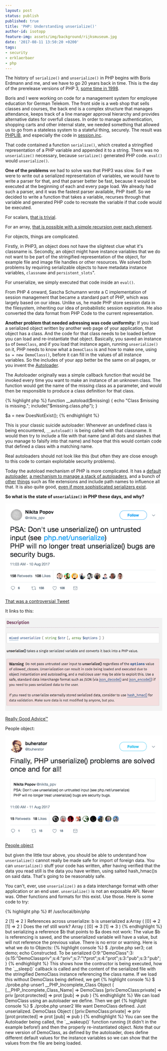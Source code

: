 ```yaml
---
layout: post
status: publish
published: true
title: 'PHP: Understanding unserialize()'
author-id: isotopp
feature-img: assets/img/background/rijksmuseum.jpg
date: '2017-08-11 13:50:20 +0200'
tags:
- security
- erklaerbaer
- php
---
```

The history of `serialize()` and `unserialize()` in PHP begins with Boris
Erdmann and me, and we have to go 20 years back in time. This is the day of
the prerelease versions of PHP 3, 
[some time in 1998](http://marc.info/?l=php-general&amp;m=90222513233060&amp;w=2). 

Boris and I were working on code for a management system for employee education
for German Telekom. The front side is a web shop that sells classes and
courses, the back end is a complex structure that manages attendance, keeps
track of a line manager approval hierarchy and provides alternative dates
for overfull classes. In order to manage authentication, shopping carts and
other internal state, we needed something that allowed us to go from a
stateless system to a stateful thing, securely. The result was
[PHPLIB](https://github.com/bevhost/phplib), and especially the code in
[session.inc](https://github.com/bevhost/phplib/blob/master/inc/session.inc#L272-L318).

That code contained a function `serialize()`, which created a stringified
representation of a PHP variable and appended it to a string. There was no
`unserialize()` necessary, because `serialize()` generated PHP code.
`eval()` would `unserialize()`.

**One of the problems** we had to solve was that PHP3 was slow. So if we
were to write out a serialized representation of variables, we would have to
write a parser for that, and that parser better be fast, because it would be
executed at the beginning of each and every page load. We already had such a
parser, and it was the fastest parser available, PHP itself. So we decided
to write a function that takes a variable, recurses through that variable
and generated PHP code to recreate the variable if that code would be
executed.

For scalars, 
[that is trivial](https://github.com/bevhost/phplib/blob/master/inc/session.inc#L313).

For an array, 
[that is possible with a simple recursion over each element](https://github.com/bevhost/phplib/blob/master/inc/session.inc#L313).

For objects, things are complicated. 

Firstly, in PHP3, an object does not have the slightest clue what it's
classname is. Secondly, an object might have instance variables that we do
not want to be part of the stringified representation of the object, for
example file and image file handles or other resources. We solved both
problems by requiring serializable objects to have metadata instance
variables, `classname` and `persistent_slots`".

For unserialize, we simply executed that code inside an `eval()`.

From PHP 4 onward, Sascha Schumann wrote a C implementation of session
management that became a standard part of PHP, which was largely based on
our ideas. Unlike us, he made PHP store session data in the filesystem,
inheriting our idea of probabilistic session expiration. He also converted
the data format from PHP Code to the current representation.

**Another problem that needed adressing was code uniformity:** 
If you load a serialized object written by another web page of your
application, that object has a class. And the code for that class needs to
be loaded before you can load and re-instantiate that object. Basically, you
saved an instance `$a` of `DemoClass`, and if you load that instance again,
running `unserialize()` on it, PHP needs to know what a `DemoClass` is and
how to make one, using `$a = new DemoClass()`, before it can fill in the
values of all instance variables. So the includes of your app better be the
same on all pages, or you invent the
[Autoloader](http://php.net/manual/en/function.autoload.php).

The Autoloader originally was a simple callback function that would be
invoked every time you want to make an instance of an unknown class. The
function would get the name of the missing class as a parameter, and would
then be responsible to produce a class definition for that class.

{% highlight php %}
function __autoload($missing) { 
  echo "Class $missing is missing."; 
  include("$missing.class.php"); 
} 

$a = new DoesNotExist(); 
{% endhighlight %} 

This is your classic suicide autoloader: Whenever an undefined class is
being encountered, `__autoload()` is being called with that classname. It
would then try to include a file with that name (and all dots and slashes
that you manage to falsify into that name) and hope that this would contain
code that defined a class with a matching name. 

Real autoloaders should not look like this (but often they are close enough
to this code to contain exploitable security problems).

Today the autoload mechanism of PHP is more complicated. It has a
[default autoloader](http://php.net/manual/en/function.spl-autoload.php), 
[a mechanism to manage a stack of autoloaders](http://php.net/manual/en/function.spl-autoload-register.php),
and a bunch of [other](http://php.net/manual/en/function.spl-autoload-extensions.php)
[things](http://php.net/manual/en/function.include.php) such as file
extensions and include path names to influence all that. It is also quite
good, 
[even if more sophisticated serializers exist](https://github.com/Sereal/Sereal/blob/master/README.pod). 

**So what is the state of `unserialize()` in PHP these days, and why?**

![](/uploads/2017/08/Screen-Shot-2017-08-11-at-13.44.00.png)

[That was a controversial Tweet](https://twitter.com/nikita_ppv/status/895571304325062656)

It links to this: 

![](/uploads/2017/08/do-not-unserialize-foreign-code.png)

[Really Good Advice™](http://php.net/unserialize)

People object:

![](/uploads/2017/08/how-does-this-solve-anything.png)

[People object](https://twitter.com/buherator/status/895933031529275392)

but given the little tour above, you should be able to understand how
`unserialize()` cannot really be made safe for import of foreign data. You can
`unserialize()` stuff your code has written, after having verified that the
data you read still is the data you have written, using salted hash\_hmac()s
on said data. That's going to be reasonably safe. 

You can't, ever, use `unserialize()` as a data interchange format with other
application or an end user. `unserialize()` is not an exposable API. Never
was. Other functions and formats for this exist. Use those. Here is some
code to try:

{% highlight php %}
#! /usr/local/bin/php 
<?php 
  function show_serialize1() {
    $a = 1;
    $str = serialize($a);
    file_put_contents("demo", $str);
  }

  function show_serialize2() {
    $a = array("fnorp", "glorp", "dorp");
    $str = serialize($a);
    file_put_contents("demo", $str);
  }

  function show_serialize3() {
    class DemoClass {
      private $priv = 'priv';
      protected $prot = 'prot';
      public $pub = 'pub';

      public function __construct() {
        echo "Constructed.\n";
      }

      public function __sleep() {
        echo "To be serialized\n";
        return array('priv', 'prot', 'pub');
      }

      public function __wakeup() {
        echo "Just unserialized.\n";
      }
    }

    $a = new DemoClass();
    $str = serialize($a);
    file_put_contents("demo", $str);
  }

  function show_serialize4() {
    $a = array(1);
    $a[] = &$a[0];
    $b = &$a[0];
    $a[1] = 2;
    echo "References inside an array work:\n";
    print_r($a);

    echo "References across unserialize:\n";
    $b = unserialize(serialize($a));
    echo "b is unserialized a:";
    print_r($b);

    echo "Does the ref still work?\n";
    $b[1] = 3;
    print_r($b);
  }

  function show_unserialize1() {
    $str = file_get_contents("demo");
    $x = unserialize($str);
    print_r($x);
  }

  function define_democlass($class = "none") {
    echo "We want $class defined.\n";

    class DemoClass {
      private $priv = 'fnorp';
      protected $prot = 'glorp';
      public $pub = 'dorp';

      public function __construct() {
        echo "Constructed.\n";
      }

      public function __sleep() {
        echo "To be serialized\n";
        return array('priv', 'prot', 'pub');
      }

      public function __wakeup() {
        echo "Just unserialized.\n";
      }
    }
  }

  function show_unserialize2() {
    spl_autoload_register('define_democlass');
    $str = file_get_contents("demo");
    $x = unserialize($str);
    print_r($x);
  }

  if (! isset($argv[1])) {
    echo "Please start with 'ser' or 'unser'\n";
    exit(1);
  }

  switch($argv[1]) {
    case "ser1":
      show_serialize1();
    break;
    case "ser2":
      show_serialize2();
    break;
    case "ser3":
      show_serialize3();
    break;
    case "ser4":
      show_serialize4();
    break;
    case "unser1":
      show_unserialize1();
    break;
    case "unser2":
      show_unserialize2();
    break;
    default:
      echo "Wot?\n";
      exit(1);
    break;
  }
{% endhighlight %}

You can use this to see what serialized data looks like:

{% highlight console %}
$ ./probe.php ser1; cat demo; echo
i:1; 
{% endhighlight %}

More complicated stuff such as arrays: 

{% highlight console %}
$ ./probe.php ser2; cat demo; echo
a:3:{i:0;s:5:"fnorp";i:1;s:5:"glorp";i:2;s:4:"dorp";}
{% endhighlight %}

Also, references half-work, if they are internal: 

{% highlight console %}
$ ./probe.php ser4 
References inside an array work: 
Array ( [0] => 2 [1] => 2 ) 
References across unserialize: 
b is unserialized a:Array ( [0] => 2 [1] => 2 ) 
Does the ref still work? 
Array ( [0] => 3 [1] => 3 ) 
{% endhighlight %} 

but serializing a reference $b that points to $a does not work: The value $b
is referencing is saved, and the unserialized variable will have a value,
but will not reference the previous value. There is no error or warning.

Here is what we do to Objects:

{% highlight console %}
$ ./probe.php ser3; cat demo; echo 
Constructed. 
To be serialized 
O:9:"DemoClass":3:{s:15:"DemoClasspriv";s:4:"priv";s:7:"\*prot";s:4:"prot";s:3:"pub";s:3:"pub";} 
{% endhighlight %} 

This shows how the contructor is being executed, how the `__sleep()`
callback is called and the content of the serialized file with the
stringified DemoClass instance referencing the class name. If we load this
without DemoClass being defined, we get

{% highlight console %}
$ ./probe.php unser1 
__PHP_Incomplete_Class Object ( 
  [__PHP_Incomplete_Class_Name] => DemoClass 
  [priv:DemoClass:private] => priv 
  [prot:protected] => prot 
  [pub] => pub 
) 
{% endhighlight %} 

We can load DemoClass using an autoloader we define. Then we get

{% highlight console %}
$ ./probe.php unser2 
We want DemoClass defined. 
Just unserialized. 
DemoClass Object ( 
  [priv:DemoClass:private] => priv 
  [prot:protected] => prot 
  [pub] => pub 
) 
{% endhighlight %} 

You can see the Autoloader being called, the `__wakeup()` function running
(it didn't in the example before!) and then the properly re-instantiated
object.

Note that our new version of DemoClass, as defined by the autoloader, does
define different default values for the instance variables so we can show
that the values from the file are being loaded.
